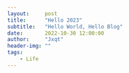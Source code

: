 ```yaml
---
layout:     post
title:      "Hello 2023"
subtitle:   "Hello World, Hello Blog"
date:       2022-10-30 12:00:00
author:     "Jxqt"
header-img: ""
tags:
    - Life
---
```

